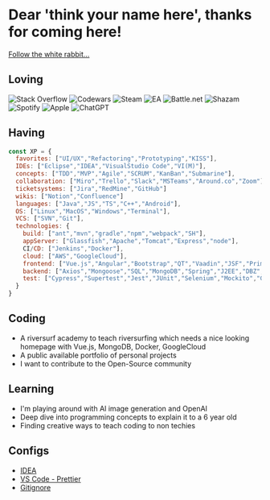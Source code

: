 # Dear 'think your name here', thanks for coming here!

[Follow the white rabbit...](https://dr4gon.io/)

## Loving

![Stack Overflow](https://img.shields.io/badge/-Stackoverflow-FE7A16?style=for-the-badge&logo=stack-overflow&logoColor=white) ![Codewars](https://img.shields.io/badge/Codewars-B1361E?style=for-the-badge&logo=codewars&logoColor=grey) ![Steam](https://img.shields.io/badge/steam-%23000000.svg?style=for-the-badge&logo=steam&logoColor=white) ![EA](https://img.shields.io/badge/ea-%23000000.svg?style=for-the-badge&logo=ea&logoColor=white) ![Battle.net](https://img.shields.io/badge/battle.net-%2300AEFF.svg?style=for-the-badge&logo=battle.net&logoColor=white) ![Shazam](https://img.shields.io/badge/shazam-1476FE?style=for-the-badge&logo=shazam&logoColor=white) ![Spotify](https://img.shields.io/badge/Spotify-1ED760?style=for-the-badge&logo=spotify&logoColor=white) ![Apple](https://img.shields.io/badge/Apple-%23000000.svg?style=for-the-badge&logo=apple&logoColor=white) ![ChatGPT](https://img.shields.io/badge/chatGPT-74aa9c?style=for-the-badge&logo=openai&logoColor=white) 

## Having

```js
const XP = {
  favorites: ["UI/UX","Refactoring","Prototyping","KISS"],
  IDEs: ["Eclipse","IDEA","VisualStudio Code","VI(M)"],
  concepts: ["TDD","MVP","Agile","SCRUM","KanBan","Submarine"],
  collaboration: ["Miro","Trello","Slack","MSTeams","Around.co","Zoom"],
  ticketsystems: ["Jira","RedMine","GitHub"]
  wikis: ["Notion","Confluence"]
  languages: ["Java","JS","TS","C++","Android"],
  OS: ["Linux","MacOS","Windows","Terminal"],
  VCS: ["SVN","Git"],
  technologies: {
    build: ["ant","mvn","gradle","npm","webpack","SH"],
    appServer: ["Glassfish","Apache","Tomcat","Express","node"],
    CI/CD: ["Jenkins","Docker"],
    cloud: ["AWS","GoogleCloud"],
    frontend: ["Vue.js","Angular","Bootstrap","QT","Vaadin","JSF","Primefaces","JSP","HTML","S/CSS","SASS","jQuery"],
    backend: ["Axios","Mongoose","SQL","MongoDB","Spring","J2EE","DBZ","Flyway","JAXB","JAX-RS","REST","JPA","Hibernate"],
    test: ["Cypress","Supertest","Jest","JUnit","Selenium","Mockito","Gatling"],
  }
}
```

## Coding

* A riversurf academy to teach riversurfing which needs a nice looking homepage with Vue.js, MongoDB, Docker, GoogleCloud
* A public available portfolio of personal projects
* I want to contribute to the Open-Source community 

## Learning

* I'm playing around with AI image generation and OpenAI 
* Deep dive into programming concepts to explain it to a 6 year old
* Finding creative ways to teach coding to non techies

## Configs

* [IDEA](https://github.com/Dr4gon/Dr4gon/blob/master/Intellij-code-style.xml)
* [VS Code - Prettier](https://github.com/Dr4gon/Dr4gon/blob/master/.prettierrc.json)
* [Gitignore](https://github.com/Dr4gon/Dr4gon/blob/master/.gitignore)
